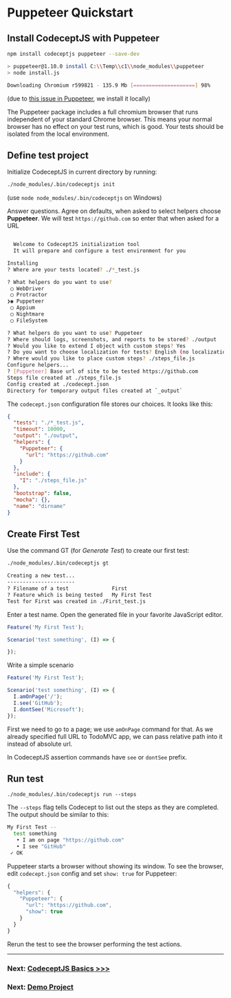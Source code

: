 # Puppeteer Quickstart


## Install CodeceptJS with Puppeteer

```sh
npm install codeceptjs puppeteer --save-dev

> puppeteer@1.10.0 install C:\\Temp\\c1\\node_modules\\puppeteer
> node install.js

Downloading Chromium r599821 - 135.9 Mb [====================] 98% 
```

(due to [this issue in Puppeteer](https://github.com/GoogleChrome/puppeteer/issues/375), we install it locally)

The Puppeteer package includes a full chromium browser that runs independent of your standard Chrome browser. This means your normal browser has no effect on your test runs, which is good. Your tests should be isolated from the local environment.

## Define test project 

Initialize CodeceptJS in current directory by running:

```sh
./node_modules/.bin/codeceptjs init
```

(use `node node_modules/.bin/codeceptjs` on Windows)

Answer questions. Agree on defaults, when asked to select helpers choose **Puppeteer**.
We will test `https://github.com` so enter that when asked for a URL

```sh

  Welcome to CodeceptJS initialization tool
  It will prepare and configure a test environment for you

Installing 
? Where are your tests located? ./*_test.js

? What helpers do you want to use?
 ◯ WebDriver
 ◯ Protractor
❯◉ Puppeteer
 ◯ Appium
 ◯ Nightmare
 ◯ FileSystem

? What helpers do you want to use? Puppeteer
? Where should logs, screenshots, and reports to be stored? ./output
? Would you like to extend I object with custom steps? Yes
? Do you want to choose localization for tests? English (no localization)
? Where would you like to place custom steps? ./steps_file.js
Configure helpers...
? [Puppeteer] Base url of site to be tested https://github.com
Steps file created at ./steps_file.js
Config created at ./codecept.json
Directory for temporary output files created at `_output`
```

The `codecept.json` configuration file stores our choices. It looks like this:

```json
{
  "tests": "./*_test.js",
  "timeout": 10000,
  "output": "./output",
  "helpers": {
    "Puppeteer": {
      "url": "https://github.com"
    }
  },
  "include": {
    "I": "./steps_file.js"
  },
  "bootstrap": false,
  "mocha": {},
  "name": "dirname"
}
```

## Create First Test

Use the command GT (for *Generate Test*) to create our first test:

```bash
./node_modules/.bin/codeceptjs gt

Creating a new test...
----------------------
? Filename of a test              First
? Feature which is being tested   My First Test
Test for First was created in ./First_test.js
```

Enter a test name. Open the generated file in your favorite JavaScript editor.

```js
Feature('My First Test');

Scenario('test something', (I) => {

});
```

Write a simple scenario

```js
Feature('My First Test');

Scenario('test something', (I) => {
  I.amOnPage('/');
  I.see('GitHub');
  I.dontSee('Microsoft');
});
```

First we need to go to a page; we use `amOnPage` command for that. As we already specified full URL to TodoMVC app,
we can pass relative path into it instead of absolute url.

In CodeceptJS assertion commands have `see` or `dontSee` prefix.

## Run test

```
./node_modules/.bin/codeceptjs run --steps
```
The `--steps` flag tells Codecept to list out the steps as they are completed. 
The output should be similar to this:

```bash
My First Test --
  test something
   • I am on page "https://github.com"
   • I see "GitHub"
 ✓ OK
```

Puppeteer starts a browser without showing its window. To see the browser, edit `codecept.json` config and set `show: true` for Puppeteer:

```js
{
  "helpers": {
    "Puppeteer": {
      "url": "https://github.com",
      "show": true
    }
  }
}
```

Rerun the test to see the browser performing the test actions.

---

### Next: [CodeceptJS Basics >>>](../basics.md)

### Next: [Demo Project](https://github.com/DavertMik/codeceptjs-todomvc-puppeteer)
